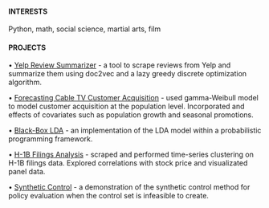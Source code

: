 #### INTERESTS

Python, math, social science, martial arts, film

#### PROJECTS

• [Yelp Review Summarizer](https://github.com/TheShiya/yelp-review-summarizer) - 
a tool to scrape reviews from Yelp and summarize them using doc2vec and a lazy greedy discrete optimization algorithm.

• [Forecasting Cable TV Customer Acquisition](https://github.com/TheShiya/past-academic-projects/blob/master/customer_acquisition_forecast.pdf) - 
used gamma-Weibull model to model customer acquisition at the population level. Incorporated and effects of covariates such as population growth and seasonal promotions.

• [Black-Box LDA](https://github.com/TheShiya/lda-topic-modeling-with-pyro) - 
an implementation of the LDA model within a probabilistic programming framework.

• [H-1B Filings Analysis](https://github.com/TheShiya/h1b-filing-stock-return-analysis) - 
scraped and performed time-series clustering on H-1B filings data. Explored correlations with stock price and visualizated panel data.

• [Synthetic Control](https://github.com/TheShiya/synthetic-control-project) - 
a demonstration of the synthetic control method for policy evaluation when the control set is infeasible to create.



